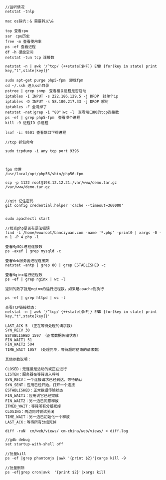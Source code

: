     //监听情况
    netstat -tnlp

    mac os踩坑：& 需要转义\&

    top 查看cpu
    sar　cpu历史
    free -m 查看使用率
    ps -ef 查看进程
    df -h 硬盘空间
    netstat -tun tcp 连接数

    netstat -n | awk '/^tcp/ {++state[$NF]} END {for(key in state) print key,"t",state[key]}'

    sudo apt-get purge php5-fpm　卸载fpm
    cd ~/.ssh 进入ssh目录
    pstree | grep snmp　查看相关进程是否启动
    iptables -I INPUT -s 222.186.129.5 -j DROP　封单个ip
    iptables -D INPUT -s 58.100.217.33 -j DROP 解封
    iptables -F 全清掉了
    netstat -nat|grep -i "80"|wc -l　查看端口80的tcp连接数
    ps -ef | grep php5-fpm　查看摸个进程
    kill -9 进程ID 杀进程

    lsof -i: 9501 查看端口下得进程

    //tcp 抓包命令

    sudo tcpdump -i any tcp port 9396



    fpm 位置
    /usr/local/opt/php56/sbin/php56-fpm
    
    scp -p 1122 root@198.12.12.21:/var/www/demo.tar.gz  /var/www/demo.tar.gz


    //git 记住密码
    git config credential.helper 'cache --timeout=360000'


    sudo apachectl start

    //检查php是否有语法错误
    find -L /home/wwwroot/banciyuan.com -name '*.php' -print0 | xargs -0 -n 1 -P 4 php -l

    查看MySQL进程连接数
    ps -axef | grep mysqld -c

    查看Web服务器进程连接数
    netstat -antp | grep 80 | grep ESTABLISHED -c

    查看Nginx运行进程数
    ps -ef | grep nginx | wc -l

    返回的数字就是nginx的运行进程数，如果是apache则执行

    ps -ef | grep httpd | wc -l

    查看TCP链接状态:
    netstat -n | awk '/^tcp/ {++state[$NF]} END {for(key in state) print key,"t",state[key]}'

    LAST_ACK 5 （正在等待处理的请求数）
    SYN_RECV 30
    ESTABLISHED 1597 （正常数据传输状态）
    FIN_WAIT1 51
    FIN_WAIT2 504
    TIME_WAIT 1057 （处理完毕，等待超时结束的请求数）

    其他参数说明：

    CLOSED：无连接是活动的或正在进行
    LISTEN：服务器在等待进入呼叫
    SYN_RECV：一个连接请求已经到达，等待确认
    SYN_SENT：应用已经开始，打开一个连接
    ESTABLISHED：正常数据传输状态
    FIN_WAIT1：应用说它已经完成
    FIN_WAIT2：另一边已同意释放
    ITMED_WAIT：等待所有分组死掉
    CLOSING：两边同时尝试关闭
    TIME_WAIT：另一边已初始化一个释放
    LAST_ACK：等待所有分组死掉

    diff -ruN  cm/web/views/ cm-china/web/views/ > diff.log

    //gdb debug
    set startup-with-shell off 

    //批量kill
    ps -ef |grep phantomjs |awk '{print $2}'|xargs kill -9

    //批量删除
    ps -ef|grep cron|awk  '{print $2}'|xargs kill